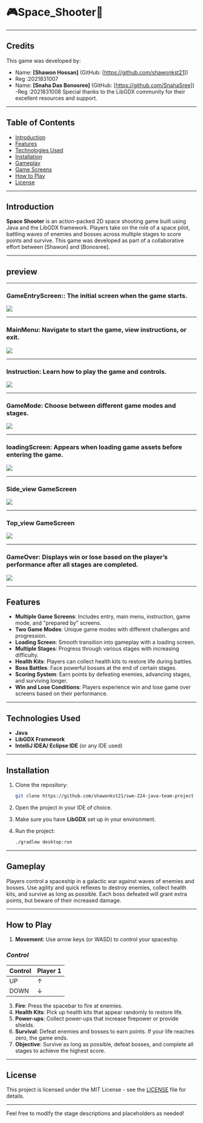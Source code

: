 
# 🎮Space_Shooter🚀

---

## Credits
This game was developed by:
- Name: **[Shawon Hossan]** (GitHub: [https://github.com/shawonkst21])
- Reg :2021831007
- Name: **[Snaha Das Bonosree]** (GitHub: [https://github.com/SnahaSree])
-Reg :2021831008
Special thanks to the LibGDX community for their excellent resources and support.

---

## Table of Contents
- [Introduction](#introduction)
- [Features](#features)
- [Technologies Used](#technologies-used)
- [Installation](#installation)
- [Gameplay](#gameplay)
- [Game Screens](#game-screens)
- [How to Play](#how-to-play)
- [License](#license)

---

## Introduction
**Space Shooter** is an action-packed 2D space shooting game built using Java and the LibGDX framework. Players take on the role of a space pilot, battling waves of enemies and bosses across multiple stages to score points and survive. This game was developed as part of a collaborative effort between [Shawon] and [Bonosree].

---
## preview
---
### GameEntryScreen:: The initial screen when the game starts.
![](readme/1.png)

---
### MainMenu: Navigate to start the game, view instructions, or exit.
![](readme/2.png)

---
### Instruction: Learn how to play the game and controls.
![](readme/3.png)

---
### GameMode:  Choose between different game modes and stages.
![](readme/4.png)

---
### loadingScreen: Appears when loading game assets before entering the game.
![](readme/6.png)

---
### Side_view GameScreen
![](readme/7.png)

---
### Top_view GameScreen
![](readme/5.png)

---
### GameOver: Displays win or lose based on the player’s performance after all stages are completed.
![](readme/8.png)

---


## Features
- **Multiple Game Screens**: Includes entry, main menu, instruction, game mode, and "prepared by" screens.
- **Two Game Modes**: Unique game modes with different challenges and progression.
- **Loading Screen**: Smooth transition into gameplay with a loading screen.
- **Multiple Stages**: Progress through various stages with increasing difficulty.
- **Health Kits**: Players can collect health kits to restore life during battles.
- **Boss Battles**: Face powerful bosses at the end of certain stages.
- **Scoring System**: Earn points by defeating enemies, advancing stages, and surviving longer.
-  **Win and Lose Conditions**: Players experience win and lose game over screens based on their performance.


---

## Technologies Used
- **Java**
- **LibGDX Framework**
- **IntelliJ IDEA/ Eclipse IDE** (or any IDE used)

---

## Installation

1. Clone the repository:
   ```bash
   git clone https://github.com/shawonkst21/swe-224-java-team-project
   ```

2. Open the project in your IDE of choice.

3. Make sure you have **LibGDX** set up in your environment.

4. Run the project:
   ```bash
   ./gradlew desktop:run
   ```

---

## Gameplay
Players control a spaceship in a galactic war against waves of enemies and bosses. Use agility and quick reflexes to destroy enemies, collect health kits, and survive as long as possible. Each boss defeated will grant extra points, but beware of their increased damage.

---

## How to Play
1. **Movement**: Use arrow keys (or WASD) to control your spaceship.
 ### *Control*

| Control | Player 1 | 
|---------|----------|
| UP      |     ↑    |     
| DOWN    |     ↓    | 
3. **Fire**: Press the spacebar to fire at enemies.
4. **Health Kits**: Pick up health kits that appear randomly to restore life.
5. **Power-ups**: Collect power-ups that increase firepower or provide shields.
6. **Survival**: Defeat enemies and bosses to earn points. If your life reaches zero, the game ends.
7. **Objective**: Survive as long as possible, defeat bosses, and complete all stages to achieve the highest score.

---

## License
This project is licensed under the MIT License - see the [LICENSE](LICENSE) file for details.

---

Feel free to modify the stage descriptions and placeholders as needed!
